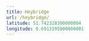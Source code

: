 ```yaml
---
title: Heybridge
url: /heybridge/
latitude: 51.742328300000004
longitude: 0.6913195000000001
---
```

